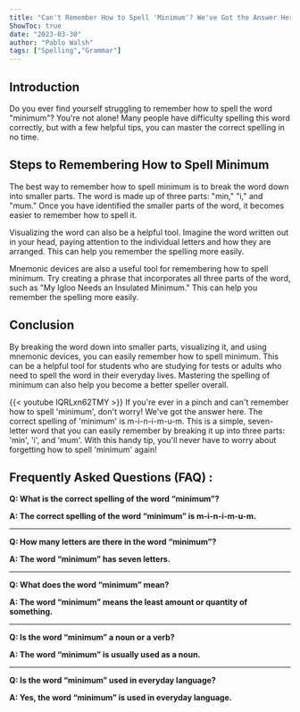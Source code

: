 ```yaml
---
title: "Can't Remember How to Spell 'Minimum'? We've Got the Answer Here!"
ShowToc: true 
date: "2023-03-30"
author: "Pablo Walsh" 
tags: ["Spelling","Grammar"]
---
```

## Introduction
Do you ever find yourself struggling to remember how to spell the word "minimum"? You're not alone! Many people have difficulty spelling this word correctly, but with a few helpful tips, you can master the correct spelling in no time.

## Steps to Remembering How to Spell Minimum
The best way to remember how to spell minimum is to break the word down into smaller parts. The word is made up of three parts: "min," "i," and "mum." Once you have identified the smaller parts of the word, it becomes easier to remember how to spell it.

Visualizing the word can also be a helpful tool. Imagine the word written out in your head, paying attention to the individual letters and how they are arranged. This can help you remember the spelling more easily.

Mnemonic devices are also a useful tool for remembering how to spell minimum. Try creating a phrase that incorporates all three parts of the word, such as "My Igloo Needs an Insulated Minimum." This can help you remember the spelling more easily.

## Conclusion
By breaking the word down into smaller parts, visualizing it, and using mnemonic devices, you can easily remember how to spell minimum. This can be a helpful tool for students who are studying for tests or adults who need to spell the word in their everyday lives. Mastering the spelling of minimum can also help you become a better speller overall.

{{< youtube IQRLxn62TMY >}} 
If you're ever in a pinch and can't remember how to spell 'minimum', don't worry! We've got the answer here. The correct spelling of 'minimum' is m-i-n-i-m-u-m. This is a simple, seven-letter word that you can easily remember by breaking it up into three parts: 'min', 'i', and 'mum'. With this handy tip, you'll never have to worry about forgetting how to spell 'minimum' again!

## Frequently Asked Questions (FAQ) :
**Q: What is the correct spelling of the word “minimum”?**

**A: The correct spelling of the word “minimum” is m-i-n-i-m-u-m.**

---

**Q: How many letters are there in the word “minimum”?**

**A: The word “minimum” has seven letters.**

---

**Q: What does the word “minimum” mean?**

**A: The word “minimum” means the least amount or quantity of something.**

---

**Q: Is the word “minimum” a noun or a verb?**

**A: The word “minimum” is usually used as a noun.**

---

**Q: Is the word “minimum” used in everyday language?**

**A: Yes, the word “minimum” is used in everyday language.**





